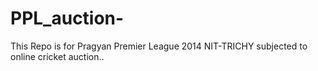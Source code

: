 PPL_auction-
============

This Repo is for Pragyan Premier League 2014 NIT-TRICHY subjected to online cricket auction..


